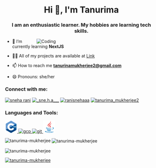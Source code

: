 <h1 align="center">Hi 👋, I'm Tanurima</h1>
<h3 align="center">I am an enthusiastic learner. My hobbies are learning tech skills.</h3>


<img align="right" alt="Coding" width="400" src="https://cdn.dribbble.com/users/2646423/screenshots/5507196/computer.gif">

- 🌱 I’m currently learning **NextJS**

- 👨‍💻 All of my projects are available at [Link](https://github.com/tanurima-mukherjee)

- 📫 How to reach me **tanurinamukherjee2@gmail.com**

- 😄 Pronouns: she/her

<h3 align="left">Connect with me:</h3>
<p align="left">

<a href="https://linkedin.com/in/sneha rani" target="blank"><img align="center" src="https://raw.githubusercontent.com/rahuldkjain/github-profile-readme-generator/master/src/images/icons/Social/linked-in-alt.svg" alt="sneha rani" height="30" width="40" /></a>
<a href="https://instagram.com/_sne.h.a___" target="blank"><img align="center" src="https://raw.githubusercontent.com/rahuldkjain/github-profile-readme-generator/master/src/images/icons/Social/instagram.svg" alt="_sne.h.a___" height="30" width="40" /></a>
<a href="https://www.hackerrank.com/ranisnehaaa" target="blank"><img align="center" src="https://raw.githubusercontent.com/rahuldkjain/github-profile-readme-generator/master/src/images/icons/Social/hackerrank.svg" alt="ranisnehaaa" height="30" width="40" /></a>
<a href="https://www.leetcode.com/tanurima_mukherjee2" target="blank"><img align="center" src="https://raw.githubusercontent.com/rahuldkjain/github-profile-readme-generator/master/src/images/icons/Social/leet-code.svg" alt="tanurima_mukherjee2" height="30" width="40" /></a>


<h3 align="left">Languages and Tools:</h3>
<p align="left"> <a href="https://www.w3schools.com/cpp/" target="_blank" rel="noreferrer"> <img src="https://raw.githubusercontent.com/devicons/devicon/master/icons/cplusplus/cplusplus-original.svg" alt="cplusplus" width="40" height="40"/> </a> <a href="https://cloud.google.com" target="_blank" rel="noreferrer"> <img src="https://www.vectorlogo.zone/logos/google_cloud/google_cloud-icon.svg" alt="gcp" width="40" height="40"/> </a> <a href="https://git-scm.com/" target="_blank" rel="noreferrer"> <img src="https://www.vectorlogo.zone/logos/git-scm/git-scm-icon.svg" alt="git" width="40" height="40"/> </a> <a href="https://www.java.com" target="_blank" rel="noreferrer"> <img src="https://raw.githubusercontent.com/devicons/devicon/master/icons/java/java-original.svg" alt="java" width="40" height="40"/> </a> </p>

<p><img align="left" src="https://github-readme-stats.vercel.app/api/top-langs?username=tanurima-mukherjee&show_icons=true&locale=en&layout=compact" alt="tanurima-mukherjee" /></p>

<p>&nbsp;<img align="center" src="https://github-readme-stats.vercel.app/api?username=tanurima-mukherjee&show_icons=true&locale=en" alt="tanurima-mukherjee" /></p>


<p><img align="center" src="https://github-readme-streak-stats.herokuapp.com/?user=tanurima-mukherjee&" alt="tanurima-mukherjee" /></p>

<p align="left"> <a href="https://github.com/ryo-ma/github-profile-trophy"><img src="https://github-profile-trophy.vercel.app/?username=tanurima-mukherjee" alt="tanurima-mukherjee" /></a> </p>

